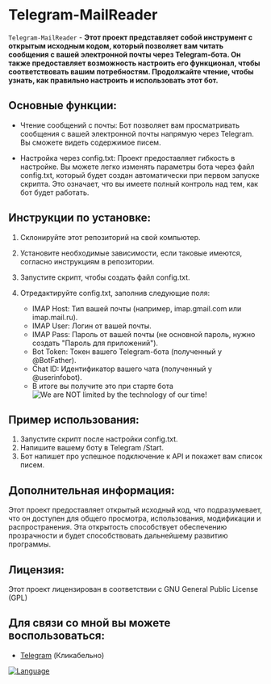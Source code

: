# Telegram-MailReader

`Telegram-MailReader` - **Этот проект представляет собой инструмент с открытым исходным кодом, который позволяет вам читать сообщения с вашей электронной почты через Telegram-бота. Он также предоставляет возможность настроить его функционал, чтобы соответствовать вашим потребностям. Продолжайте чтение, чтобы узнать, как правильно настроить и использовать этот бот.**

## Основные функции:

- Чтение сообщений с почты: Бот позволяет вам просматривать сообщения с вашей электронной почты напрямую через Telegram. Вы сможете видеть содержимое писем.

- Настройка через config.txt: Проект предоставляет гибкость в настройке. Вы можете легко изменять параметры бота через файл config.txt, который будет создан автоматически при первом запуске скрипта. Это означает, что вы имеете полный контроль над тем, как бот будет работать.

## Инструкции по установке:

1. Склонируйте этот репозиторий на свой компьютер.
2. Установите необходимые зависимости, если таковые имеются, согласно инструкциям в репозитории.
3. Запустите скрипт, чтобы создать файл config.txt.
4. Отредактируйте config.txt, заполнив следующие поля:

    - IMAP Host: Тип вашей почты (например, imap.gmail.com или imap.mail.ru).
    - IMAP User: Логин от вашей почты.
    - IMAP Pass: Пароль от вашей почты (не основной пароль, нужно создать "Пароль для приложений").
    - Bot Token: Токен вашего Telegram-бота (полученный у @BotFather).
    - Chat ID: Идентификатор вашего чата (полученный у @userinfobot).
    - В итоге вы получите это при старте бота
   ![We are NOT limited by the technology of our time!](images.jpg) 

## Пример использования:

1. Запустите скрипт после настройки config.txt.
2. Напишите вашему боту в Telegram /Start.
3. Бот напишет про успешное подключение к API и покажет вам список писем.

## Дополнительная информация:

Этот проект предоставляет открытый исходный код, что подразумевает, что он доступен для общего просмотра, использования, модификации и распространения. Эта открытость способствует обеспечению прозрачности и будет способствовать дальнейшему развитию программы.

## Лицензия:

Этот проект лицензирован в соответствии с GNU General Public License (GPL)

## Для связи со мной вы можете воспользоваться:

- [Telegram](https://t.me/insiderkeeps) (Кликабельно)

[![Language](https://img.shields.io/badge/language-python-blue.svg)](https://www.python.org/)
